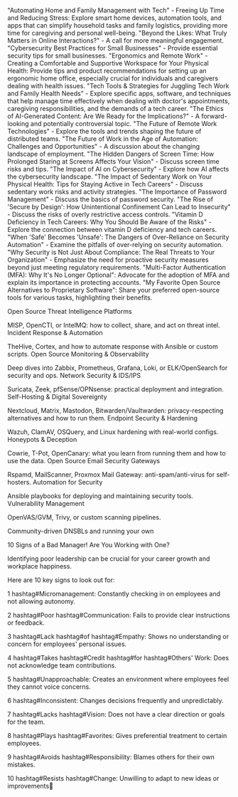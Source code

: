 
"Automating Home and Family Management with Tech" - Freeing Up Time and Reducing Stress: Explore smart home devices, automation tools, and apps that can simplify household tasks and family logistics, providing more time for caregiving and personal well-being.
"Beyond the Likes: What Truly Matters in Online Interactions?" - A call for more meaningful engagement.
"Cybersecurity Best Practices for Small Businesses" - Provide essential security tips for small businesses.
"Ergonomics and Remote Work" - Creating a Comfortable and Supportive Workspace for Your Physical Health: Provide tips and product recommendations for setting up an ergonomic home office, especially crucial for individuals and caregivers dealing with health issues.
"Tech Tools & Strategies for Juggling Tech Work and Family Health Needs" - Explore specific apps, software, and techniques that help manage time effectively when dealing with doctor's appointments, caregiving responsibilities, and the demands of a tech career.
"The Ethics of AI-Generated Content: Are We Ready for the Implications?" - A forward-looking and potentially controversial topic.
"The Future of Remote Work Technologies" - Explore the tools and trends shaping the future of distributed teams.
"The Future of Work in the Age of Automation: Challenges and Opportunities" - A discussion about the changing landscape of employment.
"The Hidden Dangers of Screen Time: How Prolonged Staring at Screens Affects Your Vision" - Discuss screen time risks and tips.
"The Impact of AI on Cybersecurity" - Explore how AI affects the cybersecurity landscape.
"The Impact of Sedentary Work on Your Physical Health: Tips for Staying Active in Tech Careers" - Discuss sedentary work risks and activity strategies.
"The Importance of Password Management" - Discuss the basics of password security.
"The Rise of 'Secure by Design': How Unintentional Confinement Can Lead to Insecurity" - Discuss the risks of overly restrictive access controls.
"Vitamin D Deficiency in Tech Careers: Why You Should Be Aware of the Risks" - Explore the connection between vitamin D deficiency and tech careers.
"When 'Safe' Becomes 'Unsafe': The Dangers of Over-Reliance on Security Automation" - Examine the pitfalls of over-relying on security automation.
"Why Security is Not Just About Compliance: The Real Threats to Your Organization" - Emphasize the need for proactive security measures beyond just meeting regulatory requirements.
"Multi-Factor Authentication (MFA): Why It's No Longer Optional": Advocate for the adoption of MFA and explain its importance in protecting accounts.
"My Favorite Open Source Alternatives to Proprietary Software": Share your preferred open-source tools for various tasks, highlighting their benefits.


Open Source Threat Intelligence Platforms

MISP, OpenCTI, or IntelMQ: how to collect, share, and act on threat intel.
Incident Response & Automation

TheHive, Cortex, and how to automate response with Ansible or custom scripts.
Open Source Monitoring & Observability

Deep dives into Zabbix, Prometheus, Grafana, Loki, or ELK/OpenSearch for security and ops.
Network Security & IDS/IPS

Suricata, Zeek, pfSense/OPNsense: practical deployment and integration.
Self-Hosting & Digital Sovereignty

Nextcloud, Matrix, Mastodon, Bitwarden/Vaultwarden: privacy-respecting alternatives and how to run them.
Endpoint Security & Hardening

Wazuh, ClamAV, OSQuery, and Linux hardening with real-world configs.
Honeypots & Deception

Cowrie, T-Pot, OpenCanary: what you learn from running them and how to use the data.
Open Source Email Security Gateways

Rspamd, MailScanner, Proxmox Mail Gateway: anti-spam/anti-virus for self-hosters.
Automation for Security

Ansible playbooks for deploying and maintaining security tools.
Vulnerability Management

OpenVAS/GVM, Trivy, or custom scanning pipelines.

Community-driven DNSBLs and running your own





10 Signs of a Bad Manager! Are You Working with One?


Identifying poor leadership can be crucial for your career growth and workplace happiness. 

Here are 10 key signs to look out for: 

1 hashtag#Micromanagement: Constantly checking in on employees and not allowing autonomy. 

2 hashtag#Poor hashtag#Communication: Fails to provide clear instructions or feedback. 

3 hashtag#Lack hashtag#of hashtag#Empathy: Shows no understanding or concern for employees' personal issues. 

4 hashtag#Takes hashtag#Credit hashtag#for hashtag#Others' Work: Does not acknowledge team contributions. 

5 hashtag#Unapproachable: Creates an environment where employees feel they cannot voice concerns. 

6 hashtag#Inconsistent: Changes decisions frequently and unpredictably. 

7 hashtag#Lacks hashtag#Vision: Does not have a clear direction or goals for the team. 

8 hashtag#Plays hashtag#Favorites: Gives preferential treatment to certain employees. 

9 hashtag#Avoids hashtag#Responsibility: Blames others for their own mistakes. 

10 hashtag#Resists hashtag#Change: Unwilling to adapt to new ideas or improvements🎯